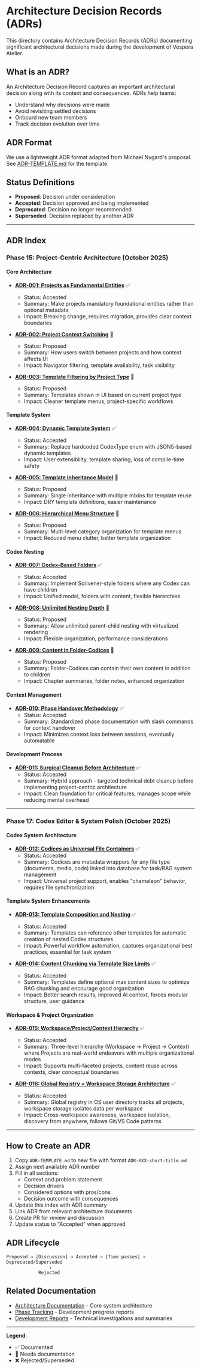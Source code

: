 # Architecture Decision Records (ADRs)

This directory contains Architecture Decision Records (ADRs) documenting significant architectural decisions made during the development of Vespera Atelier.

## What is an ADR?

An Architecture Decision Record captures an important architectural decision along with its context and consequences. ADRs help teams:
- Understand why decisions were made
- Avoid revisiting settled decisions
- Onboard new team members
- Track decision evolution over time

## ADR Format

We use a lightweight ADR format adapted from Michael Nygard's proposal. See [ADR-TEMPLATE.md](./ADR-TEMPLATE.md) for the template.

## Status Definitions

- **Proposed**: Decision under consideration
- **Accepted**: Decision approved and being implemented
- **Deprecated**: Decision no longer recommended
- **Superseded**: Decision replaced by another ADR

---

## ADR Index

### Phase 15: Project-Centric Architecture (October 2025)

#### Core Architecture

- **[ADR-001: Projects as Fundamental Entities](./ADR-001-projects-fundamental.md)** ✅
  - Status: Accepted
  - Summary: Make projects mandatory foundational entities rather than optional metadata
  - Impact: Breaking change, requires migration, provides clear context boundaries

- **[ADR-002: Project Context Switching](./ADR-002-project-context-switching.md)** 🚧
  - Status: Proposed
  - Summary: How users switch between projects and how context affects UI
  - Impact: Navigator filtering, template availability, task visibility

- **[ADR-003: Template Filtering by Project Type](./ADR-003-template-filtering.md)** 🚧
  - Status: Proposed
  - Summary: Templates shown in UI based on current project type
  - Impact: Cleaner template menus, project-specific workflows

#### Template System

- **[ADR-004: Dynamic Template System](./ADR-004-dynamic-templates.md)** ✅
  - Status: Accepted
  - Summary: Replace hardcoded CodexType enum with JSON5-based dynamic templates
  - Impact: User extensibility, template sharing, loss of compile-time safety

- **[ADR-005: Template Inheritance Model](./ADR-005-template-inheritance.md)** 🚧
  - Status: Proposed
  - Summary: Single inheritance with multiple mixins for template reuse
  - Impact: DRY template definitions, easier maintenance

- **[ADR-006: Hierarchical Menu Structure](./ADR-006-hierarchical-menus.md)** 🚧
  - Status: Proposed
  - Summary: Multi-level category organization for template menus
  - Impact: Reduced menu clutter, better template organization

#### Codex Nesting

- **[ADR-007: Codex-Based Folders](./ADR-007-codex-folders.md)** ✅
  - Status: Accepted
  - Summary: Implement Scrivener-style folders where any Codex can have children
  - Impact: Unified model, folders with content, flexible hierarchies

- **[ADR-008: Unlimited Nesting Depth](./ADR-008-unlimited-nesting.md)** 🚧
  - Status: Proposed
  - Summary: Allow unlimited parent-child nesting with virtualized rendering
  - Impact: Flexible organization, performance considerations

- **[ADR-009: Content in Folder-Codices](./ADR-009-folder-content.md)** 🚧
  - Status: Proposed
  - Summary: Folder-Codices can contain their own content in addition to children
  - Impact: Chapter summaries, folder notes, enhanced organization

#### Context Management

- **[ADR-010: Phase Handover Methodology](./ADR-010-phase-handover-methodology.md)** ✅
  - Status: Accepted
  - Summary: Standardized phase documentation with slash commands for context handover
  - Impact: Minimizes context loss between sessions, eventually automatable

#### Development Process

- **[ADR-011: Surgical Cleanup Before Architecture](./ADR-011-surgical-cleanup-before-architecture.md)** ✅
  - Status: Accepted
  - Summary: Hybrid approach - targeted technical debt cleanup before implementing project-centric architecture
  - Impact: Clean foundation for critical features, manages scope while reducing mental overhead

---

### Phase 17: Codex Editor & System Polish (October 2025)

#### Codex System Architecture

- **[ADR-012: Codices as Universal File Containers](./ADR-012-codices-as-file-containers.md)** ✅
  - Status: Accepted
  - Summary: Codices are metadata wrappers for any file type (documents, media, code) linked into database for task/RAG system management
  - Impact: Universal project support, enables "chameleon" behavior, requires file synchronization

#### Template System Enhancements

- **[ADR-013: Template Composition and Nesting](./ADR-013-template-composition.md)** ✅
  - Status: Accepted
  - Summary: Templates can reference other templates for automatic creation of nested Codex structures
  - Impact: Powerful workflow automation, captures organizational best practices, essential for task system

- **[ADR-014: Content Chunking via Template Size Limits](./ADR-014-content-chunking.md)** ✅
  - Status: Accepted
  - Summary: Templates define optional max content sizes to optimize RAG chunking and encourage good organization
  - Impact: Better search results, improved AI context, forces modular structure, user guidance

#### Workspace & Project Organization

- **[ADR-015: Workspace/Project/Context Hierarchy](./ADR-015-workspace-project-context-hierarchy.md)** ✅
  - Status: Accepted
  - Summary: Three-level hierarchy (Workspace → Project → Context) where Projects are real-world endeavors with multiple organizational modes
  - Impact: Supports multi-faceted projects, content reuse across contexts, clear conceptual boundaries

- **[ADR-016: Global Registry + Workspace Storage Architecture](./ADR-016-global-registry-storage.md)** ✅
  - Status: Accepted
  - Summary: Global registry in OS user directory tracks all projects, workspace storage isolates data per workspace
  - Impact: Cross-workspace awareness, workspace isolation, discovery from anywhere, follows Git/VS Code patterns

---

## How to Create an ADR

1. Copy `ADR-TEMPLATE.md` to new file with format `ADR-XXX-short-title.md`
2. Assign next available ADR number
3. Fill in all sections:
   - Context and problem statement
   - Decision drivers
   - Considered options with pros/cons
   - Decision outcome with consequences
4. Update this index with ADR summary
5. Link ADR from relevant architecture documents
6. Create PR for review and discussion
7. Update status to "Accepted" when approved

## ADR Lifecycle

```
Proposed → [Discussion] → Accepted → [Time passes] → Deprecated/Superseded
                ↓
            Rejected
```

## Related Documentation

- [Architecture Documentation](../../architecture/) - Core system architecture
- [Phase Tracking](../phases/) - Development progress reports
- [Development Reports](../reports/) - Technical investigations and summaries

---

**Legend**:
- ✅ Documented
- 🚧 Needs documentation
- ❌ Rejected/Superseded
